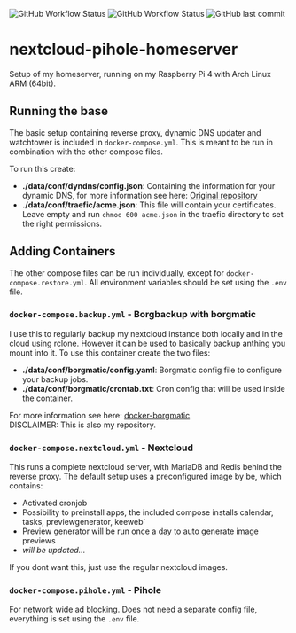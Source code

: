 ![GitHub Workflow Status](https://img.shields.io/github/workflow/status/frutti93/homeserver/build%20latest) ![GitHub Workflow Status](https://img.shields.io/github/workflow/status/frutti93/homeserver/build%20tagged) ![GitHub last commit](https://img.shields.io/github/last-commit/frutti93/homeserver)

# nextcloud-pihole-homeserver
Setup of my homeserver, running on my Raspberry Pi 4 with Arch Linux ARM (64bit). 

## Running the base
The basic setup containing reverse proxy, dynamic DNS updater and watchtower is included in `docker-compose.yml`.
This is meant to be run in combination with the other compose files.

To run this create:
* **./data/conf/dyndns/config.json**: Containing the information for your dynamic DNS, for more information see here: [Original repository](https://github.com/qdm12/ddns-updater)
* **./data/conf/traefic/acme.json**: This file will contain your certificates. Leave empty and run `chmod 600 acme.json` in the traefic directory to set the right permissions.

## Adding Containers
The other compose files can be run individually, except for `docker-compose.restore.yml`. All environment variables should be set using the `.env` file.

### `docker-compose.backup.yml` - Borgbackup with borgmatic
I use this to regularly backup my nextcloud instance both locally and in the cloud using rclone.
However it can be used to basically backup anthing you mount into it.
To use this container create the two files:
* **./data/conf/borgmatic/config.yaml**: Borgmatic config file to configure your backup jobs.
* **./data/conf/borgmatic/crontab.txt**: Cron config that will be used inside the container.

For more information see here: [docker-borgmatic](https://github.com/frutti93/docker-borgmatic). \
DISCLAIMER: This is also my repository.

### `docker-compose.nextcloud.yml` - Nextcloud
This runs a complete nextcloud server, with MariaDB and Redis behind the reverse proxy. 
The default setup uses a preconfigured image by be, which contains:
* Activated cronjob
* Possibility to preinstall apps, the included compose installs calendar, tasks, previewgenerator, keeweb`
* Preview generator will be run once a day to auto generate image previews
* *will be updated...*

If you dont want this, just use the regular nextcloud images.

### `docker-compose.pihole.yml` - Pihole
For network wide ad blocking. Does not need a separate config file, everything is set using the `.env` file.

